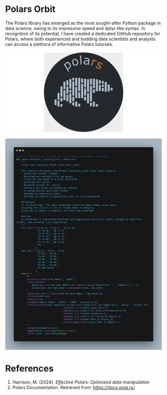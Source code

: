 # Polars Orbit
The Polars library has emerged as the most sought-after Python package in data science, owing to its impressive speed and dplyr-like syntax. In recognition of its potential, I have created a dedicated GitHub repository for Polars, where both experienced and budding data scientists and analysts can access a plethora of informative Polars tutorials.

![Image Credits: Google](img/image.png)

![2008 South Sudan Census data function](img/tweak-census-img.png)

# References

1) Harrison, M. (2024). *Effective Polars: Optimized data manipulation*
2) Polars Documentation. Retrieved from: https://docs.pola.rs/